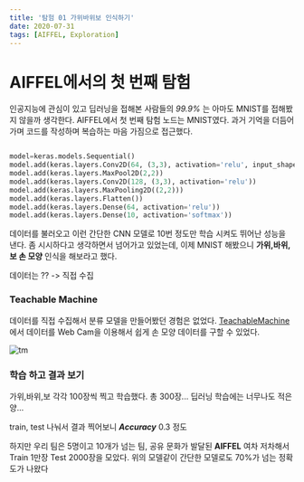 ```yaml
---
title: '탐험 01 가위바위보 인식하기'
date: 2020-07-31
tags: [AIFFEL, Exploration]
---
```


# **AIFFEL에서의 첫 번째 탐험**

인공지능에 관심이 있고 딥러닝을 접해본 사람들의 *99.9%* 는 아마도 MNIST를 접해봤지 않을까 생각한다.
AIFFEL에서 첫 번째 탐험 노드는 MNIST였다. 과거 기억을 더듬어 가며 코드를 작성하며 복습하는 마음 가짐으로 접근했다.

```python

model=keras.models.Sequential()
model.add(keras.layers.Conv2D(64, (3,3), activation='relu', input_shape=(28,28,1)))
model.add(keras.layers.MaxPool2D(2,2))
model.add(keras.layers.Conv2D(128, (3,3), activation='relu'))
model.add(keras.layers.MaxPooling2D((2,2)))
model.add(keras.layers.Flatten())
model.add(keras.layers.Dense(64, activation='relu'))
model.add(keras.layers.Dense(10, activation='softmax'))

```

데이터를 불러오고 이런 간단한 CNN 모델로 10번 정도만 학습 시켜도 뛰어난 성능을 낸다. 좀 시시하다고 생각하면서 넘어가고 있었는데, 이제 MNIST 해봤으니 **가위,바위,보 손 모양** 인식을 해보라고 했다. 

데이터는 ?? -> 직접 수집

### **Teachable Machine**

데이터를 직접 수집해서 분류 모델을 만들어봤던 경험은 없었다. 
[TeachableMachine](https://teachablemachine.withgoogle.com/train/image)에서 데이터를 Web Cam을 이용해서 쉽게 손 모양 데이터를 구할 수 있었다. 

![tm](https://user-images.githubusercontent.com/60789129/89010522-b589c600-d349-11ea-97d8-94198357b8db.png)


### **학습 하고 결과 보기**

가위,바위,보 각각 100장씩 찍고 학습했다. 총 300장... 딥러닝 학습에는 너무나도 적은 양... 

train, test 나눠서 결과 찍어보니 ***Accuracy*** 0.3 정도

하지만 우리 팀은 5명이고 10개가 넘는 팀, 공유 문화가 발달된 **AIFFEL** 여차 저차해서  Train 1만장 Test 2000장을 모았다. 위의 모델같이 간단한 모델로도 70%가 넘는 정확도가 나왔다

